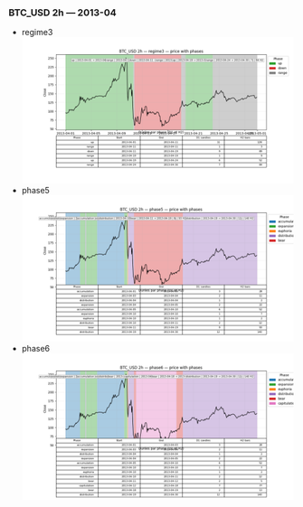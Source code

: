 ### BTC_USD 2h — 2013-04

- regime3
![BTC_USD_2h_regime3_2013-04_phase_price.png](outputs/fourier/phase_monthly/BTC_USD/2h/2013/2013-04/BTC_USD_2h_regime3_2013-04_phase_price.png)
- phase5
![BTC_USD_2h_phase5_2013-04_phase_price.png](outputs/fourier/phase_monthly/BTC_USD/2h/2013/2013-04/BTC_USD_2h_phase5_2013-04_phase_price.png)
- phase6
![BTC_USD_2h_phase6_2013-04_phase_price.png](outputs/fourier/phase_monthly/BTC_USD/2h/2013/2013-04/BTC_USD_2h_phase6_2013-04_phase_price.png)